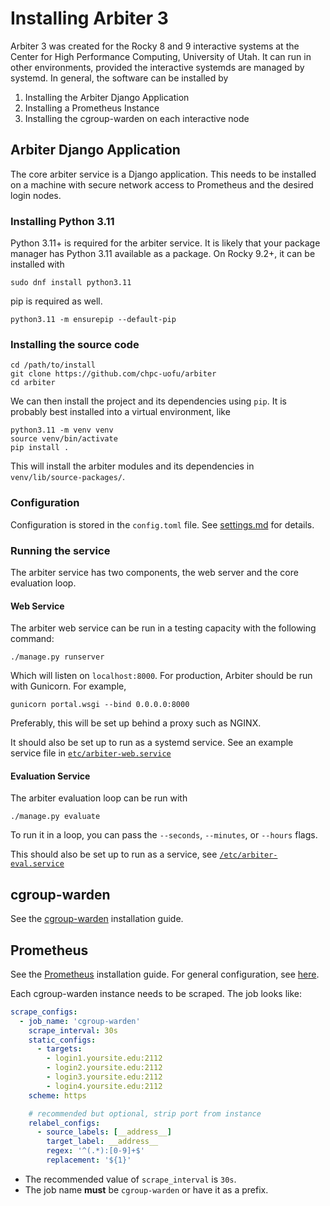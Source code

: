 # Installing Arbiter 3
Arbiter 3 was created for the Rocky 8 and 9 interactive systems at the Center for High Performance Computing, University of Utah. It can run in other environments, provided the interactive systemds are managed by systemd. In general, the software can be installed by

1. Installing the Arbiter Django Application
2. Installing a Prometheus Instance
3. Installing the cgroup-warden on each interactive node

## Arbiter Django Application
The core arbiter service is a Django application. This needs to be installed on a machine
with secure network access to Prometheus and the desired login nodes.

### Installing Python 3.11
Python 3.11+ is required for the arbiter service. It is likely that your package manager has Python 3.11 available as a package. On Rocky 9.2+, it can be installed with
```shell
sudo dnf install python3.11
```

pip is required as well.
```shell
python3.11 -m ensurepip --default-pip
```

### Installing the source code

```shell
cd /path/to/install
git clone https://github.com/chpc-uofu/arbiter
cd arbiter
```

We can then install the project and its dependencies using `pip`. It is probably best installed into a virtual environment, like 

```shell
python3.11 -m venv venv
source venv/bin/activate
pip install .
```

This will install the arbiter modules and its dependencies in `venv/lib/source-packages/`.

### Configuration
Configuration is stored in the `config.toml` file. 
See [settings.md](settings.md) for details.

### Running the service
The arbiter service has two components, the web server and the core evaluation loop.

#### Web Service
The arbiter web service can be run in a testing capacity with the following command:
```shell
./manage.py runserver 
```
Which will listen on `localhost:8000`. For production, Arbiter should be run with Gunicorn. For example,
```shell
gunicorn portal.wsgi --bind 0.0.0.0:8000 
```
Preferably, this will be set up behind a proxy such as NGINX. 

It should also be set up to run as a systemd service. See an example service file in [`etc/arbiter-web.service`](../etc/arbiter-web.service)

#### Evaluation Service
The arbiter evaluation loop can be run with
```
./manage.py evaluate
```
To run it in a loop, you can pass the `--seconds`, `--minutes`, or `--hours` flags.

This should also be set up to run as a service, see [`/etc/arbiter-eval.service`](../etc/arbiter-eval.service)


## cgroup-warden
See the [cgroup-warden](https://github.com/chpc-uofu/cgroup-warden)
installation guide.

## Prometheus
See the [Prometheus](https://prometheus.io/docs/prometheus/latest/installation/) installation guide. 
For general configuration, see [here](https://prometheus.io/docs/prometheus/latest/configuration/). 

Each cgroup-warden instance needs to be scraped. The job looks like:
```yaml
scrape_configs:
  - job_name: 'cgroup-warden'
    scrape_interval: 30s
    static_configs:
      - targets:
        - login1.yoursite.edu:2112
        - login2.yoursite.edu:2112
        - login3.yoursite.edu:2112
        - login4.yoursite.edu:2112
    scheme: https

    # recommended but optional, strip port from instance
    relabel_configs:
      - source_labels: [__address__]
        target_label: __address__
        regex: '^(.*):[0-9]+$'
        replacement: '${1}'
```

- The recommended value of `scrape_interval` is `30s`. 
- The job name **must** be `cgroup-warden` or have it as a prefix. 
